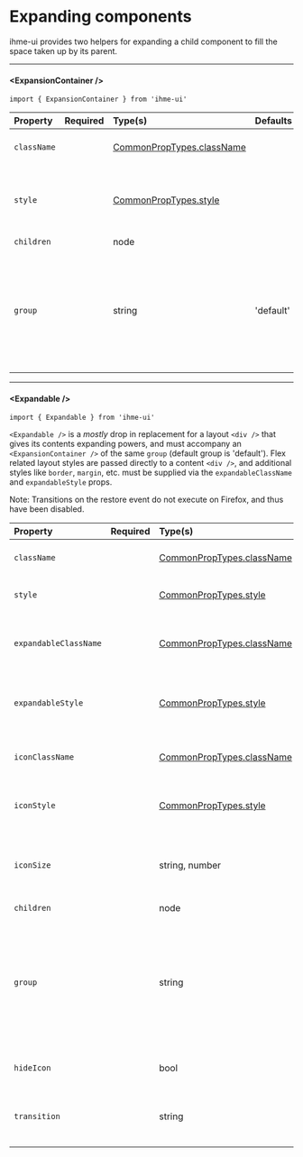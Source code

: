Expanding components
=====================
ihme-ui provides two helpers for expanding a child component to fill the space taken up by its parent.

---

#### \<ExpansionContainer />
`import { ExpansionContainer } from 'ihme-ui'`


Property | Required | Type(s) | Defaults | Description
:---    |:---      |:---     |:---      |:---       
`className` |  | [CommonPropTypes.className](https://github.com/ihmeuw/ihme-ui/blob/master/src/utils/props.js#L11) |  | className applied to outermost wrapping div
`style` |  | [CommonPropTypes.style](https://github.com/ihmeuw/ihme-ui/blob/master/src/utils/props.js#L16) |  | inline styles applied to outermost wrapping div; `position: relative` is added automatically
`children` |  | node |  | 
`group` |  | string | 'default' | key used by `<Expandable />`s to register with `<ExpansionContainer />`;<br />if more than one `<ExpansionContainer />` is mounted, `group` should be treated as required and unique per instance.

---

#### \<Expandable />
`import { Expandable } from 'ihme-ui'`


`<Expandable />` is a *mostly* drop in replacement for a layout `<div />` that gives its contents
expanding powers, and must accompany an `<ExpansionContainer />` of the same `group` (default
group is 'default'). Flex related layout styles are passed directly to a content `<div />`, and
additional styles like `border`, `margin`, etc. must be supplied via the `expandableClassName`
and `expandableStyle` props.

Note: Transitions on the restore event do not execute on Firefox, and thus have been disabled.


Property | Required | Type(s) | Defaults | Description
:---    |:---      |:---     |:---      |:---       
`className` |  | [CommonPropTypes.className](https://github.com/ihmeuw/ihme-ui/blob/master/src/utils/props.js#L11) |  | className applied to outermost containing div
`style` |  | [CommonPropTypes.style](https://github.com/ihmeuw/ihme-ui/blob/master/src/utils/props.js#L16) |  | inline styles applied to outermost containing div
`expandableClassName` |  | [CommonPropTypes.className](https://github.com/ihmeuw/ihme-ui/blob/master/src/utils/props.js#L11) |  | className applied to div directly wrapping component to expand
`expandableStyle` |  | [CommonPropTypes.style](https://github.com/ihmeuw/ihme-ui/blob/master/src/utils/props.js#L16) |  | inline styles applied to div directly wrapping component to expand
`iconClassName` |  | [CommonPropTypes.className](https://github.com/ihmeuw/ihme-ui/blob/master/src/utils/props.js#L11) |  | className applied to "expand/contract" icon
`iconStyle` |  | [CommonPropTypes.style](https://github.com/ihmeuw/ihme-ui/blob/master/src/utils/props.js#L16) |  | inline styles applied to "expand/contract" icon
`iconSize` |  | string, number | '20px' | size of icon in px; applied to contentStyle as paddingRight and iconStyle as fontSize
`children` |  | node |  | 
`group` |  | string | 'default' | key used by `<Expandable />`s to register with `<ExpansionContainer />`;<br />if more than one `<ExpansionContainer />` is mounted, `group` should be treated as required<br />and unique per instance.
`hideIcon` |  | bool |  | do not render "expand/contract" icon
`transition` |  | string | 'all 0.5s ease' | CSS transition to apply to `<Expandable />` when transitioning in height/width
